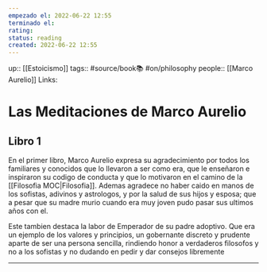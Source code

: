 ```yaml
---
empezado el: 2022-06-22 12:55
terminado el:
rating:
status: reading
created: 2022-06-22 12:55
---
```

up:: [[Estoicismo]]
tags:: #source/book📚  #on/philosophy 
people:: [[Marco Aurelio]]
Links: 
# Las Meditaciones de Marco Aurelio
## Libro 1
En el primer libro, Marco Aurelio expresa su agradecimiento por todos los familiares y conocidos que lo llevaron a ser como era, que le enseñaron e inspiraron su codigo de conducta y que lo motivaron en el camino de la [[Filosofia MOC|Filosofia]]. Ademas agradece no haber caido en manos de los sofistas, adivinos y astrologos, y por la salud de sus hijos y esposa; que a pesar que su madre murio cuando era muy joven pudo pasar sus ultimos años con el.

Este tambien destaca la labor de Emperador de su padre adoptivo. Que era un ejemplo de los valores y principios, un gobernante discreto y prudente aparte de ser una persona sencilla, rindiendo honor a verdaderos filosofos y no a los sofistas y no dudando en pedir y dar consejos libremente
___




